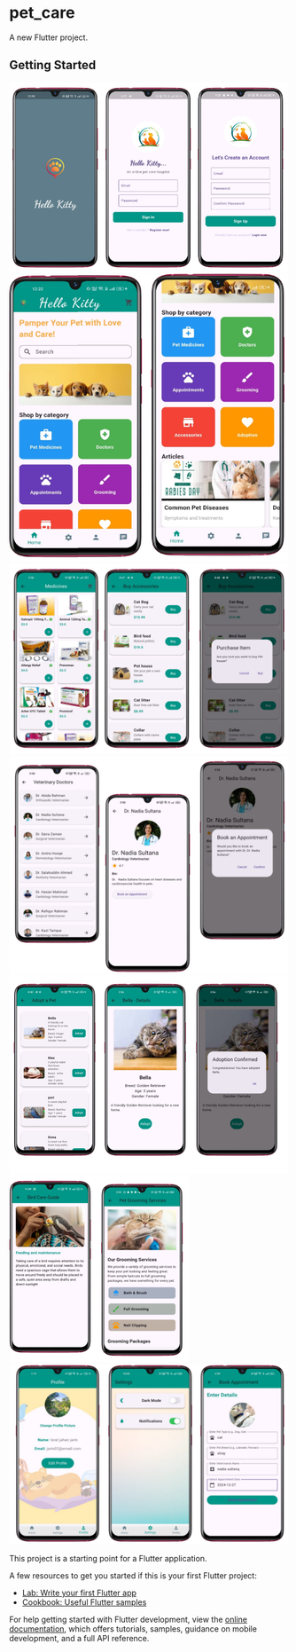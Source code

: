 # pet_care

A new Flutter project.

## Getting Started
![image_alt](https://github.com/ishrajarin/online_pet_care_hospital/blob/e0f63ff9c85d59b5513df4973c909172b63fafeb/Screenshot%202024-12-26%20162031.png)
![image_alt](https://github.com/ishrajarin/online_pet_care_hospital/blob/9c1ea99ad1830d201fe2b357f3ca4be711c45730/Screenshot%202024-12-27%20002353.png)
![image_alt](https://github.com/ishrajarin/online_pet_care_hospital/blob/68376242ff4f9ec28a5332adc567bc5e7f31c140/Screenshot%202024-12-27%20002712.png)
![image_alt](https://github.com/ishrajarin/online_pet_care_hospital/blob/db368ba069fcf9c4b3ffda70b0551d925d8ecea7/Screenshot%202024-12-27%20003131.png)
![image_alt](https://github.com/ishrajarin/online_pet_care_hospital/blob/6a06699982a0edc41a3cf5e73f04b9b45d80dd80/Screenshot%202024-12-24%20213518.png)
![image_alt](https://github.com/ishrajarin/online_pet_care_hospital/blob/6a06699982a0edc41a3cf5e73f04b9b45d80dd80/Screenshot%202024-12-24%20213427.png)
![image_alt](https://github.com/ishrajarin/online_pet_care_hospital/blob/9f0423aa458ecf31f8866845a82221098f5060cb/Screenshot%202024-12-26%20162200.png)

This project is a starting point for a Flutter application.

A few resources to get you started if this is your first Flutter project:

- [Lab: Write your first Flutter app](https://docs.flutter.dev/get-started/codelab)
- [Cookbook: Useful Flutter samples](https://docs.flutter.dev/cookbook)

For help getting started with Flutter development, view the
[online documentation](https://docs.flutter.dev/), which offers tutorials,
samples, guidance on mobile development, and a full API reference.
